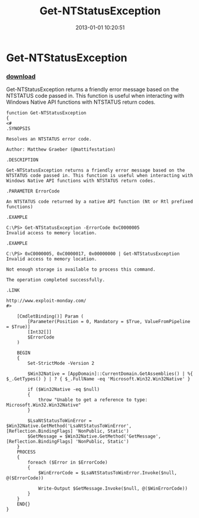 ﻿---
pid:            3854
poster:         Matt Graeber
title:          Get-NTStatusException
date:           2013-01-01 10:20:51
format:         posh
parent:         0
parent:         0

---

# Get-NTStatusException

### [download](3854.ps1)

Get-NTStatusException returns a friendly error message based on the NTSTATUS code passed in. This function is useful when interacting with Windows Native API functions with NTSTATUS return codes.

```posh
function Get-NTStatusException
{
<#
.SYNOPSIS

Resolves an NTSTATUS error code.

Author: Matthew Graeber (@mattifestation)

.DESCRIPTION

Get-NTStatusException returns a friendly error message based on the NTSTATUS code passed in. This function is useful when interacting with Windows Native API functions with NTSTATUS return codes.

.PARAMETER ErrorCode

An NTSTATUS code returned by a native API function (Nt or Rtl prefixed functions)

.EXAMPLE

C:\PS> Get-NTStatusException -ErrorCode 0xC0000005
Invalid access to memory location.

.EXAMPLE

C:\PS> 0xC0000005, 0xC0000017, 0x00000000 | Get-NTStatusException
Invalid access to memory location.

Not enough storage is available to process this command.

The operation completed successfully.

.LINK

http://www.exploit-monday.com/
#>

    [CmdletBinding()] Param (
        [Parameter(Position = 0, Mandatory = $True, ValueFromPipeline = $True)]
        [Int32[]]
        $ErrorCode
    )

    BEGIN
    {
        Set-StrictMode -Version 2

        $Win32Native = [AppDomain]::CurrentDomain.GetAssemblies() | %{ $_.GetTypes() } | ? { $_.FullName -eq 'Microsoft.Win32.Win32Native' }

        if ($Win32Native -eq $null)
        {
            throw "Unable to get a reference to type: Microsoft.Win32.Win32Native"
        }

        $LsaNtStatusToWinError = $Win32Native.GetMethod('LsaNtStatusToWinError', [Reflection.BindingFlags] 'NonPublic, Static')
        $GetMessage = $Win32Native.GetMethod('GetMessage', [Reflection.BindingFlags] 'NonPublic, Static')
    }
    PROCESS
    {
        foreach ($Error in $ErrorCode)
        {
            $WinErrorCode = $LsaNtStatusToWinError.Invoke($null, @($ErrorCode))

            Write-Output $GetMessage.Invoke($null, @($WinErrorCode))
        }
    }
    END{}
}
```
